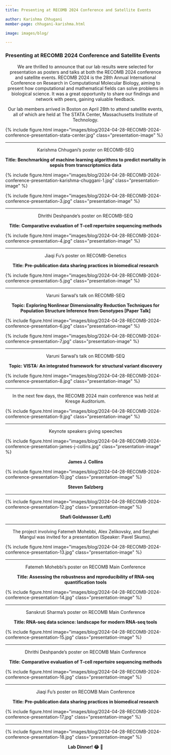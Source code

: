 ```yaml
---
title: Presenting at RECOMB 2024 Conference and Satellite Events

author: Karishma Chhugani
member-page: chhugani-karishma.html

image: images/blog/

---
```


### Presenting at RECOMB 2024 Conference and Satellite Events

<p style="text-align: center;">
We are thrilled to announce that our lab results were selected for presentation as posters and talks at both the RECOMB 2024 conference and satellite events. RECOMB 2024 is the 28th Annual International Conference on Research in Computational Molecular Biology, aiming to present how computational and mathematical fields can solve problems in biological science. It was a great opportunity to share our findings and network with peers, gaining valuable feedback.
</p>

<p style="text-align: center;">
Our lab members arrived in Boston on April 28th to attend satellite events, all of which are held at The STATA Center, Massachusetts Institute of Technology.
</p>

{% include figure.html image="images/blog/2024-04-28-RECOMB-2024-conference-presentation-stata-center.jpg" class="presentation-image" %}

---

<p style="text-align: center;">
Karishma Chhugani’s poster on RECOMB-SEQ
</p>

<p style="text-align: center;">
<strong>Title: Benchmarking of machine learning algorithms to predict mortality in sepsis from transcriptomics data</strong>
</p>

{% include figure.html image="images/blog/2024-04-28-RECOMB-2024-conference-presentation-karishma-chuggani-1.jpg" class="presentation-image" %}

{% include figure.html image="images/blog/2024-04-28-RECOMB-2024-conference-presentation-3.jpg" class="presentation-image" %}

---

<p style="text-align: center;">
Dhrithi Deshpande’s poster on RECOMB-SEQ
</p>

<p style="text-align: center;">
<strong>Title: Comparative evaluation of T-cell repertoire sequencing methods</strong>
</p>

{% include figure.html image="images/blog/2024-04-28-RECOMB-2024-conference-presentation-4.jpg" class="presentation-image" %}

---

<p style="text-align: center;">
Jiaqi Fu’s poster on RECOMB-Genetics
</p>

<p style="text-align: center;">
<strong>Title: Pre-publication data sharing practices in biomedical research</strong>
</p>

{% include figure.html image="images/blog/2024-04-28-RECOMB-2024-conference-presentation-5.jpg" class="presentation-image" %}

---

<p style="text-align: center;">
Varuni Sarwal’s talk on RECOMB-SEQ
</p>

<p style="text-align: center;">
<strong>Topic: Exploring Nonlinear Dimensionality Reduction Techniques for Population Structure Inference from Genotypes [Paper Talk]</strong>
</p>

{% include figure.html image="images/blog/2024-04-28-RECOMB-2024-conference-presentation-6.jpg" class="presentation-image" %}

{% include figure.html image="images/blog/2024-04-28-RECOMB-2024-conference-presentation-7.jpg" class="presentation-image" %}

---

<p style="text-align: center;">
Varuni Sarwal’s talk on RECOMB-SEQ
</p>

<p style="text-align: center;">
<strong>Topic: VISTA: An integrated framework for structural variant discovery</strong>
</p>

{% include figure.html image="images/blog/2024-04-28-RECOMB-2024-conference-presentation-8.jpg" class="presentation-image" %}

---

<p style="text-align: center;">
In the next few days, the RECOMB 2024 main conference was held at Kresge Auditorium.
</p>

{% include figure.html image="images/blog/2024-04-28-RECOMB-2024-conference-presentation-9.jpg" class="presentation-image" %}

---

<p style="text-align: center;">
Keynote speakers giving speeches
</p>

{% include figure.html image="images/blog/2024-04-28-RECOMB-2024-conference-presentation-james-j-collins.jpg" class="presentation-image" %}

<p style="text-align: center;">
<strong>James J. Collins</strong>
</p>

{% include figure.html image="images/blog/2024-04-28-RECOMB-2024-conference-presentation-10.jpg" class="presentation-image" %}

<p style="text-align: center;">
<strong>Steven Salzberg</strong>
</p>

---

{% include figure.html image="images/blog/2024-04-28-RECOMB-2024-conference-presentation-12.jpg" class="presentation-image" %}

<p style="text-align: center;">
<strong>Shafi Goldwasser (Left)</strong>
</p>

---

<p style="text-align: center;">
The project involving Fatemeh Mohebbi, Alex Zelikovsky, and Serghei Mangul was invited for a presentation (Speaker: Pavel Skums).
</p>

{% include figure.html image="images/blog/2024-04-28-RECOMB-2024-conference-presentation-13.jpg" class="presentation-image" %}

---

<p style="text-align: center;">
Fatemeh Mohebbi’s poster on RECOMB Main Conference
</p>

<p style="text-align: center;">
<strong>Title: Assessing the robustness and reproducibility of RNA-seq quantification tools</strong>
</p>

{% include figure.html image="images/blog/2024-04-28-RECOMB-2024-conference-presentation-14.jpg" class="presentation-image" %}

---

<p style="text-align: center;">
Sanskruti Sharma’s poster on RECOMB Main Conference
</p>

<p style="text-align: center;">
<strong>Title: RNA-seq data science: landscape for modern RNA-seq tools</strong>
</p>

{% include figure.html image="images/blog/2024-04-28-RECOMB-2024-conference-presentation-15.jpg" class="presentation-image" %}

---

<p style="text-align: center;">
Dhrithi Deshpande’s poster on RECOMB Main Conference
</p>

<p style="text-align: center;">
<strong>Title: Comparative evaluation of T-cell repertoire sequencing methods</strong>
</p>

{% include figure.html image="images/blog/2024-04-28-RECOMB-2024-conference-presentation-16.jpg" class="presentation-image" %}

---

<p style="text-align: center;">
Jiaqi Fu’s poster on RECOMB Main Conference
</p>

<p style="text-align: center;">
<strong>Title: Pre-publication data sharing practices in biomedical research</strong>
</p>

{% include figure.html image="images/blog/2024-04-28-RECOMB-2024-conference-presentation-17.jpg" class="presentation-image" %}

---

{% include figure.html image="images/blog/2024-04-28-RECOMB-2024-conference-presentation-18.jpg" class="presentation-image" %}

<p style="text-align: center;">
<strong>Lab Dinner! 😂 👏</strong>
</p>
